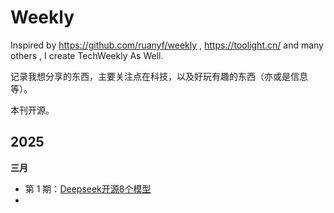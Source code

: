 # Weekly
Inspired by https://github.com/ruanyf/weekly , https://toolight.cn/ and many others , I create TechWeekly As Well.

记录我想分享的东西，主要关注点在科技，以及好玩有趣的东西（亦或是信息等）。

本刊开源。

## 2025

**三月**

- 第 1 期：[Deepseek开源8个模型](Docs/Issue-1.md)
-
